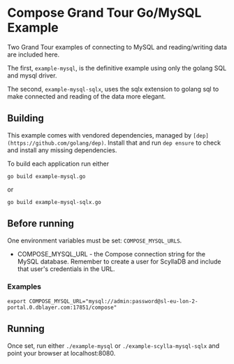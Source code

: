 # Compose Grand Tour Go/MySQL Example

Two Grand Tour examples of connecting to MySQL and reading/writing data are included here.

The first, `example-mysql`, is the definitive example using only the golang SQL and mysql driver.

The second, `example-mysql-sqlx`, uses the sqlx extension to golang sql to make connected and reading of the data more elegant.

## Building

This example comes with vendored dependencies, managed by `[dep](https://github.com/golang/dep)`. Install that and run `dep ensure` to check and install any missing dependencies.

To build each application run either

`go build example-mysql.go`

or

`go build example-mysql-sqlx.go`

## Before running

One environment variables must be set: `COMPOSE_MYSQL_URLS`.

* COMPOSE_MYSQL_URL - the Compose connection string for the MySQL database. Remember to create a user for ScyllaDB and include that user's credentials in the URL.

### Examples

```
export COMPOSE_MYSQL_URL="mysql://admin:password@sl-eu-lon-2-portal.0.dblayer.com:17851/compose"
```

## Running

Once set, run either `./example-mysql` or `./example-scylla-mysql-sqlx` and point your browser at localhost:8080.

